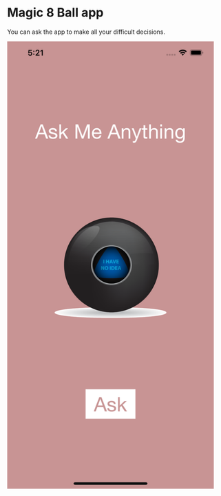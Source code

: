 # Magic 8 Ball app

You can ask the app to make all your difficult decisions.

<img src="https://github.com/MadKara/magic-8-ball/blob/main/Preview.png" width="480">
